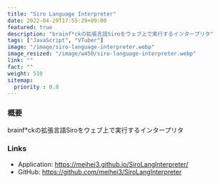 ```yaml
---
title: "Siro Language Interpreter"
date: 2022-04-29T17:55:29+09:00
featured: true
description: "brainf*ckの拡張言語Siroをウェブ上で実行するインタープリタ"
tags: ["JavaScript", "VTuber"]
image: "/image/siro-language-interpreter.webp"
image_resized: "/image/w450/siro-language-interpreter.webp"
link: ""
fact: ""
weight: 510
sitemap:
  priority : 0.8
---
```


### 概要
brainf*ckの拡張言語Siroをウェブ上で実行するインタープリタ

### Links
- Application: https://meihei3.github.io/SiroLangInterpreter/
- GitHub: https://github.com/meihei3/SiroLangInterpreter
